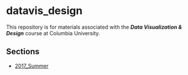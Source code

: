 # datavis_design
This repository is for materials associated with the ***Data Visualization &amp; Design*** course at Columbia University.

## Sections
* [2017_Summer](https://github.com/emilyfuhrman/datavis_design/tree/master/2017_Summer)